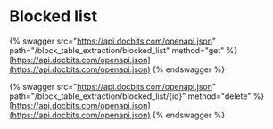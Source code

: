 # Blocked list

{% swagger src="https://api.docbits.com/openapi.json" path="/block_table_extraction/blocked_list" method="get" %}
[https://api.docbits.com/openapi.json](https://api.docbits.com/openapi.json)
{% endswagger %}

{% swagger src="https://api.docbits.com/openapi.json" path="/block_table_extraction/blocked_list/{id}" method="delete" %}
[https://api.docbits.com/openapi.json](https://api.docbits.com/openapi.json)
{% endswagger %}
